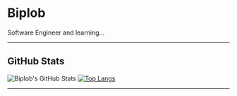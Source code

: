 # Biplob
Software Engineer and learning...
<hr>

## GitHub Stats

![Biplob's GitHub Stats](https://github-readme-stats.vercel.app/api?username=biplobmahadi&show_icons=true)
[![Top Langs](https://github-readme-stats.vercel.app/api/top-langs/?username=biplobmahadi&layout=compact)](https://github.com/biplobmahadi/github-readme-stats)

<hr>
